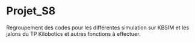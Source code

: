 # Projet_S8
Regroupement des codes pour les différentes simulation sur KBSIM et les jalons du TP Kilobotics et autres fonctions à effectuer.
